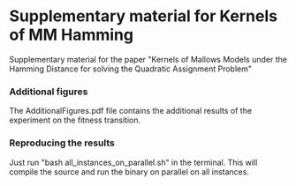 # Supplementary material for Kernels of MM Hamming
Supplementary material for the paper "Kernels of Mallows Models under the Hamming Distance for solving the Quadratic Assignment Problem"

### Additional figures

The AdditionalFigures.pdf file contains the additional results of the experiment on the fitness transition.

### Reproducing the results

Just run "bash all_instances_on_parallel.sh" in the terminal. This will compile the source and run the binary on parallel on all instances.
